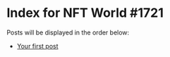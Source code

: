 # Index for NFT World #1721
Posts will be displayed in the order below:

- [Your first post](./001-first.md)

